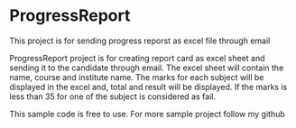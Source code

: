 # ProgressReport
This project is for sending progress reporst as excel file through email

ProgressReport project is for creating report card as excel sheet and sending it to the candidate through email.
The excel sheet will contain the name, course and institute name.
The marks for each subject will be displayed in the excel and, total and result will be displayed.
If the marks is less than 35 for one of the subject is considered as fail.

This sample code is free to use. For more sample project follow my github
